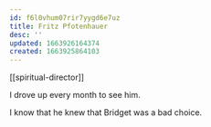 ```yaml
---
id: f6l0vhum07rir7yygd6e7uz
title: Fritz Pfotenhauer
desc: ''
updated: 1663926164374
created: 1663925864103
---
```

[[spiritual-director]]

I drove up every month to see him. 

I know that he knew that Bridget was a bad choice. 
